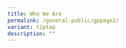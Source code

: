 ```yaml
---
title: Who We Are
permalink: /general-public/gppage2/
variant: tiptap
description: ""
---
```

<p></p>